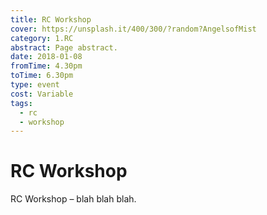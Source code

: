 ```yaml
---
title: RC Workshop
cover: https://unsplash.it/400/300/?random?AngelsofMist
category: 1.RC
abstract: Page abstract.
date: 2018-01-08
fromTime: 4.30pm
toTime: 6.30pm
type: event
cost: Variable
tags:
  - rc
  - workshop
---
```


# RC Workshop

RC Workshop – blah blah blah.
